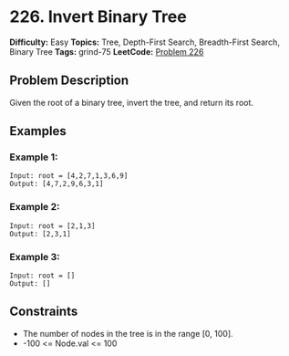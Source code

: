 # 226. Invert Binary Tree

**Difficulty:** Easy
**Topics:** Tree, Depth-First Search, Breadth-First Search, Binary Tree
**Tags:** grind-75
**LeetCode:** [Problem 226](https://leetcode.com/problems/invert-binary-tree/description/)

## Problem Description

Given the root of a binary tree, invert the tree, and return its root.

## Examples

### Example 1:

```
Input: root = [4,2,7,1,3,6,9]
Output: [4,7,2,9,6,3,1]
```

### Example 2:

```
Input: root = [2,1,3]
Output: [2,3,1]
```

### Example 3:

```
Input: root = []
Output: []
```

## Constraints

- The number of nodes in the tree is in the range [0, 100].
- -100 <= Node.val <= 100
